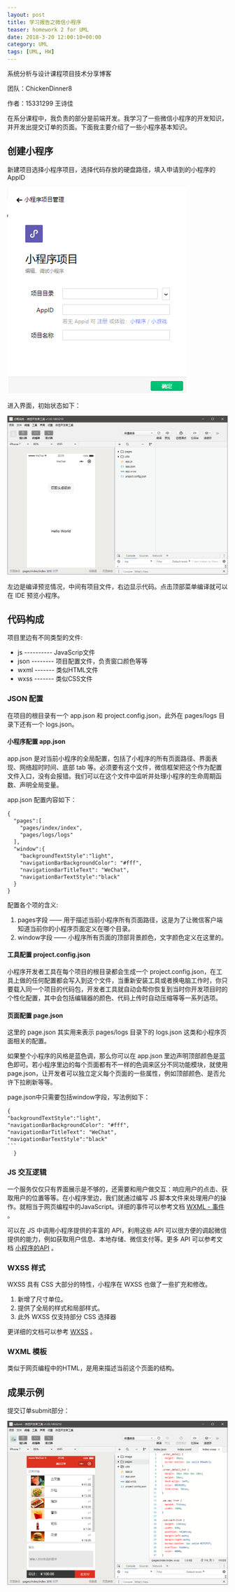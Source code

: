 ```yaml
---
layout: post
title: 学习报告之微信小程序
teaser: homework 2 for UML
date: 2018-3-20 12:00:10+00:00
category: UML
tags: [UML, HW]
---
```

系统分析与设计课程项目技术分享博客

团队：ChickenDinner8

作者：15331299 王诗佳

在系分课程中，我负责的部分是前端开发。我学习了一些微信小程序的开发知识，并开发出提交订单的页面。下面我主要介绍了一些小程序基本知识。



## 创建小程序

新建项目选择小程序项目，选择代码存放的硬盘路径，填入申请到的小程序的 AppID

![start](..\i\start.PNG)

进入界面，初始状态如下：

![initial](..\i\initial.PNG)

左边是编译预览情况，中间有项目文件，右边显示代码。点击顶部菜单编译就可以在 IDE 预览小程序。



## 代码构成

项目里边有不同类型的文件:

- js ---------- JavaScrip文件
- json -------- 项目配置文件，负责窗口颜色等等
- wxml ------- 类似HTML文件
- wxss ------- 类似CSS文件



### JSON 配置

在项目的根目录有一个 app.json 和 project.config.json，此外在 pages/logs 目录下还有一个 logs.json。

#### 小程序配置 app.json

app.json 是对当前小程序的全局配置，包括了小程序的所有页面路径、界面表现、网络超时时间、底部 tab 等。必须要有这个文件，微信框架把这个作为配置文件入口，没有会报错。我们可以在这个文件中监听并处理小程序的生命周期函数、声明全局变量。

app.json 配置内容如下：

```
{
  "pages":[
    "pages/index/index",
    "pages/logs/logs"
  ],
  "window":{
    "backgroundTextStyle":"light",
    "navigationBarBackgroundColor": "#fff",
    "navigationBarTitleText": "WeChat",
    "navigationBarTextStyle":"black"
  }
}
```

配置各个项的含义:

1. pages字段 —— 用于描述当前小程序所有页面路径，这是为了让微信客户端知道当前你的小程序页面定义在哪个目录。
2. window字段 —— 小程序所有页面的顶部背景颜色，文字颜色定义在这里的。

#### 工具配置 project.config.json

小程序开发者工具在每个项目的根目录都会生成一个 project.config.json，在工具上做的任何配置都会写入到这个文件，当重新安装工具或者换电脑工作时，你只要载入同一个项目的代码包，开发者工具就自动会帮你恢复到当时你开发项目时的个性化配置，其中会包括编辑器的颜色、代码上传时自动压缩等等一系列选项。

#### 页面配置 page.json

这里的 page.json 其实用来表示 pages/logs 目录下的 logs.json 这类和小程序页面相关的配置。

如果整个小程序的风格是蓝色调，那么你可以在 app.json 里边声明顶部颜色是蓝色即可。若小程序里边的每个页面都有不一样的色调来区分不同功能模块，就使用 page.json，让开发者可以独立定义每个页面的一些属性，例如顶部颜色、是否允许下拉刷新等等。

page.json中只需要包括window字段，写法例如下：

```
{
"backgroundTextStyle":"light",
"navigationBarBackgroundColor": "#fff",
"navigationBarTitleText": "WeChat",
"navigationBarTextStyle":"black"
​```
  }
```




### JS 交互逻辑

一个服务仅仅只有界面展示是不够的，还需要和用户做交互：响应用户的点击、获取用户的位置等等。在小程序里边，我们就通过编写 JS 脚本文件来处理用户的操作。就相当于网页编程中的JavaScript。详细的事件可以参考文档 [WXML - 事件](https://developers.weixin.qq.com/miniprogram/dev/framework/view/wxml/event.html) 。

可以在 JS 中调用小程序提供的丰富的 API，利用这些 API 可以很方便的调起微信提供的能力，例如获取用户信息、本地存储、微信支付等。更多 API 可以参考文档 [小程序的API](https://developers.weixin.qq.com/miniprogram/dev/api/) 。



### WXSS 样式

WXSS 具有 CSS 大部分的特性，小程序在 WXSS 也做了一些扩充和修改。

1. 新增了尺寸单位。
2. 提供了全局的样式和局部样式。
3. 此外 WXSS 仅支持部分 CSS 选择器

更详细的文档可以参考 [WXSS](https://developers.weixin.qq.com/miniprogram/dev/framework/view/wxss.html) 。



### WXML 模板

类似于网页编程中的HTML，是用来描述当前这个页面的结构。



## 成果示例

提交订单submit部分：

![submit](..\i\submit.PNG)